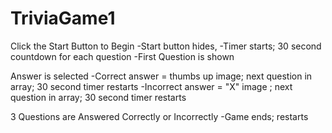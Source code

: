 # TriviaGame1

Click the Start Button to Begin
	-Start button hides,
	-Timer starts; 30 second countdown for each question
	-First Question is shown

Answer is selected
	-Correct answer = thumbs up image; next question in array; 30 second timer restarts
	-Incorrect answer =  "X" image ; next question in array; 30 second timer restarts

3 Questions are Answered Correctly or Incorrectly
	-Game ends; restarts 


